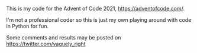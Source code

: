 This is my code for the Advent of Code 2021, https://adventofcode.com/.

I'm not a professional coder so this is just my own playing around with code in Python for fun.

Some comments and results may be posted on https://twitter.com/vaguely_right
